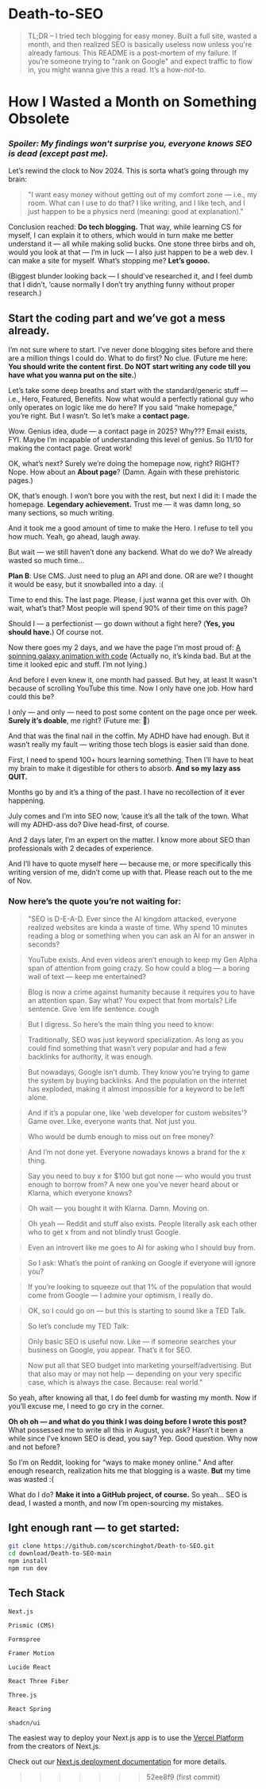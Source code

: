 # Death-to-SEO

> TL;DR – I tried tech blogging for easy money. Built a full site, wasted a month, and then realized SEO is basically useless now unless you're already famous. This README is a post-mortem of my failure. If you’re someone trying to "rank on Google" and expect traffic to flow in, you might wanna give this a read. It’s a how-*not*-to.
 
# How I Wasted a Month on Something Obsolete

### *Spoiler: My findings won't surprise you, everyone knows SEO is dead (except past me).*

Let’s rewind the clock to Nov 2024. This is sorta what’s going through my brain:
> "I want easy money without getting out of my comfort zone — i.e., my room. What can I use to do that? I like writing, and I like tech, and I just happen to be a physics nerd (meaning: good at explanation)."

Conclusion reached: **Do tech blogging.**
That way, while learning CS for myself, I can explain it to others, which would in turn make me better understand it — all while making solid bucks.
One stone three birbs and oh, would you look at that — I’m in luck — I also just happen to be a web dev. I can make a site for myself. What’s stopping me?
**Let’s goooo.**

(Biggest blunder looking back — I should’ve researched it, and I feel dumb that I didn’t, ’cause normally I don’t try anything funny without proper research.)
## Start the coding part and we’ve got a mess already.

I’m not sure where to start. I’ve never done blogging sites before and there are a million things I could do. What to do first? No clue.
(Future me here: **You should write the content first. Do NOT start writing any code till you have what you wanna put on the site.**)

Let’s take some deep breaths and start with the standard/generic stuff — i.e., Hero, Featured, Benefits.
Now what would a perfectly rational guy who only operates on logic like me do here?
If you said “make homepage,” you’re right.
But I wasn’t.
So let’s make a **contact page.**

Wow. Genius idea, dude — a contact page in 2025? Why???
Email exists, FYI. Maybe I’m incapable of understanding this level of genius.
So 11/10 for making the contact page. Great work!

OK, what’s next? Surely we’re doing the homepage now, right? RIGHT?
Nope. How about an **About page**?
(Damn. Again with these prehistoric pages.)

OK, that’s enough. I won’t bore you with the rest, but next I did it:
I made the homepage.
**Legendary achievement.**
Trust me — it was damn long, so many sections, so much writing.

And it took me a good amount of time to make the Hero.
I refuse to tell you how much.
Yeah, go ahead, laugh away.

But wait — we still haven’t done any backend.
What do we do? We already wasted so much time...

**Plan B**: Use CMS. Just need to plug an API and done.
OR are we?
I thought it would be easy, but it snowballed into a day. :(

Time to end this. The last page. Please, I just wanna get this over with.
Oh wait, what’s that?
Most people will spend 90% of their time on this page?

Should I — a perfectionist — go down without a fight here?
(**Yes, you should have.**)
Of course not.

Now there goes my 2 days, and we have the page I’m most proud of:
[A spinning galaxy animation with code](https://lindot.vercel.app/resources/bg)
(Actually no, it’s kinda bad. But at the time it looked epic and stuff. I’m not lying.)

And before I even knew it, one month had passed.
But hey, at least It wasn't because of scrolling YouTube this time.
Now I only have one job. How hard could this be?

I only — and only — need to post some content on the page once per week.
**Surely it’s doable**, me right?
(Future me: 🙂)

And that was the final nail in the coffin.
My ADHD have had enough.
But it wasn’t really my fault — writing those tech blogs is easier said than done.

First, I need to spend 100+ hours learning something.
Then I’ll have to heat my brain to make it digestible for others to absorb.
**And so my lazy ass QUIT.**

Months go by and it’s a thing of the past.
I have no recollection of it ever happening.

July comes and I’m into SEO now, ’cause it’s all the talk of the town.
What will my ADHD-ass do? Dive head-first, of course.

And 2 days later, I’m an expert on the matter.
I know more about SEO than professionals with 2 decades of experience.

And I’ll have to quote myself here — because me, or more specifically this writing version of me, didn’t come up with that.
Please reach out to the me of Nov.

### Now here’s the quote you’re not waiting for:

>    "SEO is D-E-A-D.
    Ever since the AI kingdom attacked, everyone realized websites are kinda a waste of time.
    Why spend 10 minutes reading a blog or something when you can ask an AI for an answer in seconds?

 >   YouTube exists. And even videos aren’t enough to keep my Gen Alpha span of attention from going crazy.
    So how could a blog — a boring wall of text — keep me entertained?

  >  Blog is now a crime against humanity because it requires you to have an attention span.
    Say what? You expect that from mortals?
    Life sentence. Give ’em life sentence. cough

   > But I digress. So here’s the main thing you need to know:

>    Traditionally, SEO was just keyword specialization.
    As long as you could find something that wasn’t very popular and had a few backlinks for authority, it was enough.

 >   But nowadays, Google isn’t dumb.
    They know you’re trying to game the system by buying backlinks.
    And the population on the internet has exploded, making it almost impossible for a keyword to be left alone.

 >   And if it’s a popular one, like 'web developer for custom websites'? Game over.
    Like, everyone wants that. Not just you.

 >   Who would be dumb enough to miss out on free money?

>    And I’m not done yet.
    Everyone nowadays knows a brand for the x thing.

>    Say you need to buy x for $100 but got none — who would you trust enough to borrow from?
    A new one you’ve never heard about or Klarna, which everyone knows?

>    Oh wait — you bought it with Klarna. Damn. Moving on.

>    Oh yeah — Reddit and stuff also exists.
    People literally ask each other who to get x from and not blindly trust Google.

>    Even an introvert like me goes to AI for asking who I should buy from.

>    So I ask: What’s the point of ranking on Google if everyone will ignore you?

>    If you’re looking to squeeze out that 1% of the population that would come from Google — I admire your optimism, I really do.

>    OK, so I could go on — but this is starting to sound like a TED Talk.

>    So let’s conclude my TED Talk:

>    Only basic SEO is useful now.
    Like — if someone searches your business on Google, you appear.
    That’s it for SEO.

>    Now put all that SEO budget into marketing yourself/advertising.
    But that also may or may not help — depending on your very specific case, which is always the case.
    Because: real world."

So yeah, after knowing all that, I do feel dumb for wasting my month.
Now if you’ll excuse me, I need to go cry in the corner.

**Oh oh oh — and what do you think I was doing before I wrote this post?**
What possessed me to write all this in August, you ask?
Hasn’t it been a while since I’ve known SEO is dead, you say?
Yep. Good question. Why now and not before?

So I’m on Reddit, looking for “ways to make money online.”
And after enough research, realization hits me that blogging is a waste.
**But** my time was wasted :(

What do I do?
**Make it into a GitHub project, of course.**
So yeah… SEO is dead, I wasted a month, and now I’m open-sourcing my mistakes.


## Ight enough rant — to get started:

```bash
git clone https://github.com/scorchinghot/Death-to-SEO.git
cd download/Death-to-SEO-main
npm install
npm run dev
```
## Tech Stack
  
    Next.js
    
    Prismic (CMS)
    
    Formspree
    
    Framer Motion
    
    Lucide React
    
    React Three Fiber
    
    Three.js
    
    React Spring
    
    shadcn/ui

The easiest way to deploy your Next.js app is to use the [Vercel Platform](https://vercel.com/new?utm_medium=default-template&filter=next.js&utm_source=create-next-app&utm_campaign=create-next-app-readme) from the creators of Next.js.

Check out our [Next.js deployment documentation](https://nextjs.org/docs/app/building-your-application/deploying) for more details.
>>>>>>> 52ee8f9 (first commit)
